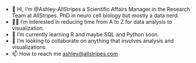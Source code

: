 - 👋 Hi, I’m @Ashley-AllStripes a Scientific Affairs Manager in the Research Team at AllStripes. PhD in neuro cell biology but mostly a data nerd.
- 👩‍💻 I’m interested in reducing time from A to Z for data analysis to visualization.
- 🌱 I’m currently learning R and maybe SQL and Python soon.
- 💪 I’m looking to collaborate on anything that involves analysis and visualizations.
- 📫 How to reach me ashley@allstripes.com

<!---
Ashley-AllStripes/Ashley-AllStripes is a ✨ special ✨ repository because its `README.md` (this file) appears on your GitHub profile.
You can click the Preview link to take a look at your changes.
--->
